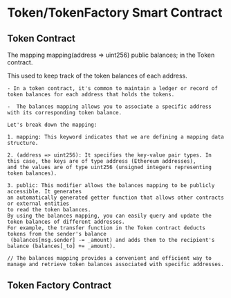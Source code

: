 # Token/TokenFactory Smart Contract

## Token Contract
 The mapping mapping(address => uint256) public balances; in the Token contract.

  This used to keep track of the token balances of each address.

  ```
  - In a token contract, it's common to maintain a ledger or record of token balances for each address that holds the tokens.

  -  The balances mapping allows you to associate a specific address with its corresponding token balance.

 Let's break down the mapping:

1. mapping: This keyword indicates that we are defining a mapping data structure.

2. (address => uint256): It specifies the key-value pair types. In this case, the keys are of type address (Ethereum addresses),
  and the values are of type uint256 (unsigned integers representing token balances).

3. public: This modifier allows the balances mapping to be publicly accessible. It generates 
 an automatically generated getter function that allows other contracts or external entities
  to read the token balances.
 By using the balances mapping, you can easily query and update the token balances of different addresses.
 For example, the transfer function in the Token contract deducts tokens from the sender's balance
   (balances[msg.sender] -= _amount) and adds them to the recipient's balance (balances[_to] += _amount).

// The balances mapping provides a convenient and efficient way to manage and retrieve token balances associated with specific addresses.
```

  ## Token Factory Contract





